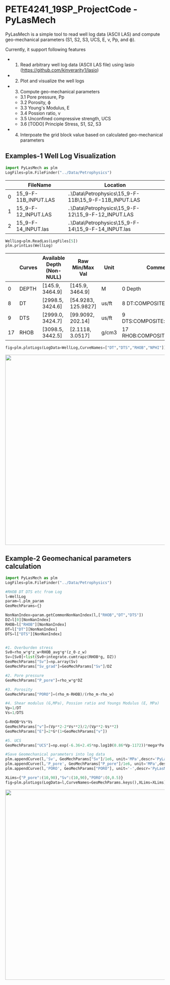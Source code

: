 # PETE4241_19SP_ProjectCode - PyLasMech

PyLasMech is a simple tool to read well log data (ASCII LAS) and compute geo-mechanical parameters (S1, S2, S3, UCS, E, ν, Pp, and ϕ).

Currently, it support following features

* 1. Read arbitrary well log data (ASCII LAS file) using lasio (https://github.com/kinverarity1/lasio)
* 2. Plot and visualize the well logs
* 3. Compute geo-mechanical parameters
	* 3.1 Pore pressure, Pp
	* 3.2 Porosity, ϕ
	* 3.3 Young's Modulus, E
	* 3.4 Possion ratio, v
	* 3.5 Unconfined compressive strength, UCS
	* 3.6 [TODO] Principle Stress, S1, S2, S3
* 4. Interpoate the grid block value based on calculated geo-mechanical parameters

## Examples-1 Well Log Visualization

```python
import PyLasMech as plm
LogFiles=plm.FileFinder("../Data/Petrophysics")
```
|    | FileName             | Location                                             |
|----|----------------------|------------------------------------------------------|
|  0 | 15_9-F-11B_INPUT.LAS | ..\Data\Petrophysics\15_9-F-11B\15_9-F-11B_INPUT.LAS |
|  1 | 15_9-F-12_INPUT.LAS  | ..\Data\Petrophysics\15_9-F-12\15_9-F-12_INPUT.LAS   |
|  2 | 15_9-F-14_INPUT.las  | ..\Data\Petrophysics\15_9-F-14\15_9-F-14_INPUT.las   |
```python
WellLog=plm.ReadLas(LogFiles[5])
plm.printLas(WellLog)
```
|    | Curves   | Available Depth (Non-NULL)   | Raw Min/Max Val      | Unit   | Comments                         |
|----|----------|------------------------------|----------------------|--------|----------------------------------|
|  0 | DEPTH    | [145.9, 3464.9]              | [145.9, 3464.9]      | M      | 0  Depth                         |
|  8 | DT       | [2998.5, 3424.6]             | [54.9283, 125.9827]  | us/ft  | 8  DT:COMPOSITE:rC:NONE:v1       |
|  9 | DTS      | [2999.0, 3424.7]             | [99.9092, 202.14]    | us/ft  | 9  DTS:COMPOSITE:rC:NONE:v1      |
| 17 | RHOB     | [3098.5, 3442.5]             | [2.1118, 3.0517]     | g/cm3  | 17  RHOB:COMPOSITE:rC:NONE:v1    |
```python
fig=plm.plotLogs(LogData=WellLog,CurveNames=["DT","DTS","RHOB","NPHI"])
```
<p align="center">
  <img src = "https://github.com/BinWang0213/PETE4241_19SP_ProjectCode/blob/master/FinalCode/output/WellLog/15_9-F-14_log.png" height="600">
</p>

## Example-2 Geomechanical parameters calculation
```python
import PyLasMech as plm
LogFiles=plm.FileFinder("../Data/Petrophysics")

#RHOB DT DTS etc from Log
l=WellLog
param=l.plm_param
GeoMechParams={}
```
```python
NonNanIndex=param.getCommonNonNanIndex(l,["RHOB","DT","DTS"])
DZ=l[0][NonNanIndex]
RHOB=l["RHOB"][NonNanIndex]
DT=l["DT"][NonNanIndex]
DTS=l["DTS"][NonNanIndex]


#1. Overburden stress
Sv0=rho_w*g*z_w+RHOB_avg*g*(z_0-z_w)
Sv=[Sv0]+list(Sv0+integrate.cumtrapz(RHOB*g, DZ))
GeoMechParams["Sv"]=np.array(Sv)
GeoMechParams["Sv_grad"]=GeoMechParams["Sv"]/DZ

#2. Pore pressure
GeoMechParams["P_pore"]=rho_w*g*DZ

#3. Porosity
GeoMechParams["PORO"]=(rho_m-RHOB)/(rho_m-rho_w)

#4. Shear modulus (G,MPa), Possion ratio and Youngs Modulus (E, MPa)
Vp=1/DT
Vs=1/DTS

G=RHOB*Vs*Vs
GeoMechParams["v"]=(Vp**2-2*Vs**2)/2/(Vp**2-Vs**2)
GeoMechParams["E"]=2*G*(1+GeoMechParams["v"]) 

#5. UCS
GeoMechParams["UCS"]=np.exp(-6.36+2.45*np.log10(0.86*Vp-1172))*mega*Pa
```
```python
#Save Geomechanical parameters into log data
plm.appendCurve(l,'Sv', GeoMechParams["Sv"]/1e6, unit='MPa',descr='PyLasMech overburden stress',dataIndex=NonNanIndex)
plm.appendCurve(l,'P_pore', GeoMechParams["P_pore"]/1e6, unit='MPa',descr='PyLasMech pore pressure',dataIndex=NonNanIndex)
plm.appendCurve(l,'PORO', GeoMechParams["PORO"], unit='-',descr='PyLasMech porosity',dataIndex=NonNanIndex)

XLims={"P_pore":(10,90),"Sv":(10,90),"PORO":(0,0.5)}
fig=plm.plotLogs(LogData=l,CurveNames=GeoMechParams.keys(),XLims=XLims)
```

<p align="center">
  <img src = "https://github.com/BinWang0213/PETE4241_19SP_ProjectCode/blob/master/FinalCode/output/GeoMech/15_9-F-14_GeoMech.png" height="600">
</p>
